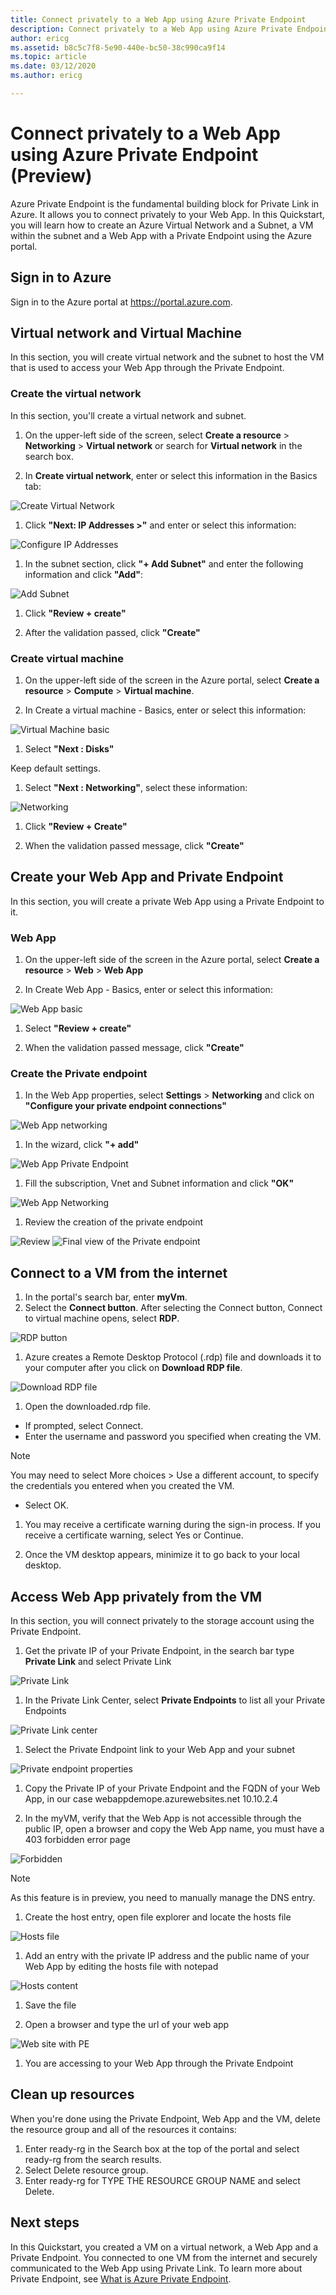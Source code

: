 ```yaml
---
title: Connect privately to a Web App using Azure Private Endpoint
description: Connect privately to a Web App using Azure Private Endpoint
author: ericg
ms.assetid: b8c5c7f8-5e90-440e-bc50-38c990ca9f14
ms.topic: article
ms.date: 03/12/2020
ms.author: ericg

---
```


# Connect privately to a Web App using Azure Private Endpoint (Preview)

Azure Private Endpoint is the fundamental building block for Private Link in Azure. It allows you to connect privately to your Web App.
In this Quickstart, you will learn how to create an Azure Virtual Network and a Subnet, a VM within the subnet and a Web App with a Private Endpoint using the Azure portal.

## Sign in to Azure

Sign in to the Azure portal at https://portal.azure.com.

## Virtual network and Virtual Machine

In this section, you will create virtual network and the subnet to host the VM that is used to access your Web App through the Private Endpoint.

### Create the virtual network

In this section, you'll create a virtual network and subnet.

1. On the upper-left side of the screen, select **Create a resource** > **Networking** > **Virtual network** or search for **Virtual network** in the search box.

1. In **Create virtual network**, enter or select this information in the Basics tab:

 ![Create Virtual Network][1]

1. Click **"Next: IP Addresses >"** and enter or select this information:

![Configure IP Addresses][2]

1. In the subnet section, click **"+ Add Subnet"** and enter the following information and click **"Add"**:

![Add Subnet][3]

1. Click **"Review + create"**

1. After the validation passed, click **"Create"**

### Create virtual machine

1. On the upper-left side of the screen in the Azure portal, select **Create a resource** > **Compute** > **Virtual machine**.

1. In Create a virtual machine - Basics, enter or select this information:

![Virtual Machine basic ][4]

1. Select **"Next : Disks"**

Keep default settings.

1. Select **"Next : Networking"**, select these information:

![Networking ][5]

1. Click **"Review + Create"**

1. When the validation passed message, click **"Create"**

## Create your Web App and Private Endpoint

In this section, you will create a private Web App using a Private Endpoint to it.

### Web App

1. On the upper-left side of the screen in the Azure portal, select **Create a resource** > **Web** > **Web App**

1. In Create Web App - Basics, enter or select this information:

![Web App basic ][6]

1. Select **"Review + create"**

1. When the validation passed message, click **"Create"**

### Create the Private endpoint

1. In the Web App properties, select **Settings** > **Networking** and click on **"Configure your private endpoint connections"**

![Web App networking][7]

1. In the wizard, click **"+ add"**

![Web App Private Endpoint][8]

1. Fill the subscription, Vnet and Subnet information and click **"OK"**

![Web App Networking][9]

1. Review the creation of the private endpoint

![Review][10]
![Final view of the Private endpoint][11]

## Connect to a VM from the internet

1. In the portal's search bar, enter **myVm**.
1. Select the **Connect button**. After selecting the Connect button, Connect to virtual machine opens, select **RDP**.

![RDP button][12]

1. Azure creates a Remote Desktop Protocol (.rdp) file and downloads it to your computer after you click on **Download RDP file**.

![Download RDP file][13]

1. Open the downloaded.rdp file.

- If prompted, select Connect.
- Enter the username and password you specified when creating the VM.

> [!Note]
> You may need to select More choices > Use a different account, to specify the credentials you entered when you created the VM.

- Select OK.

1. You may receive a certificate warning during the sign-in process. If you receive a certificate warning, select Yes or Continue.

1. Once the VM desktop appears, minimize it to go back to your local desktop.

## Access Web App privately from the VM

In this section, you will connect privately to the storage account using the Private Endpoint.

1. Get the private IP of your Private Endpoint, in the search bar type **Private Link** and select Private Link

![Private Link][14]

1. In the Private Link Center, select **Private Endpoints** to list all your Private Endpoints

![Private Link center][15]

1. Select the Private Endpoint link to your Web App and your subnet

![Private endpoint properties][16]

1. Copy the Private IP of your Private Endpoint and the FQDN of your Web App, in our case webappdemope.azurewebsites.net 10.10.2.4

1. In the myVM, verify that the Web App is not accessible through the public IP, open a browser and copy the Web App name, you must have a 403 forbidden error page

![Forbidden][17]

> [!Note]
> As this feature is in preview, you need to manually manage the DNS entry.

1. Create the host entry, open file explorer and locate the hosts file

![Hosts file][18]

1. Add an entry with the private IP address and the public name of your Web App by editing the hosts file with notepad

![Hosts content][19]

1. Save the file

1. Open a browser and type the url of your web app

![Web site with PE][20]

1. You are accessing to your Web App through the Private Endpoint

## Clean up resources

When you're done using the Private Endpoint, Web App and the VM, delete the resource group and all of the resources it contains:

1. Enter ready-rg in the Search box at the top of the portal and select ready-rg from the search results.
1. Select Delete resource group.
1. Enter ready-rg for TYPE THE RESOURCE GROUP NAME and select Delete.

## Next steps

In this Quickstart, you created a VM on a virtual network, a Web App and a Private Endpoint. You connected to one VM from the internet and securely communicated to the Web App using Private Link. To learn more about Private Endpoint, see [What is Azure Private Endpoint][privateendpoint].

<!--Image references-->
[1]: ./media/create-private-endpoint-webapp-portal/createnetwork.png
[2]: ./media/create-private-endpoint-webapp-portal/ipaddresses.png
[3]: ./media/create-private-endpoint-webapp-portal/subnet.png
[4]: ./media/create-private-endpoint-webapp-portal/virtualmachine.png
[5]: ./media/create-private-endpoint-webapp-portal/vmnetwork.png
[6]: ./media/create-private-endpoint-webapp-portal/webapp.png
[7]: ./media/create-private-endpoint-webapp-portal/webappnetworking.png
[8]: ./media/create-private-endpoint-webapp-portal/webapppe.png
[9]: ./media/create-private-endpoint-webapp-portal/webapppenetwork.png
[10]: ./media/create-private-endpoint-webapp-portal/inprogress.png
[11]: ./media/create-private-endpoint-webapp-portal/webapppefinal.png
[12]: ./media/create-private-endpoint-webapp-portal/rdp.png
[13]: ./media/create-private-endpoint-webapp-portal/rdpdownload.png
[14]: ./media/create-private-endpoint-webapp-portal/pl.png
[15]: ./media/create-private-endpoint-webapp-portal/plcenter.png
[16]: ./media/create-private-endpoint-webapp-portal/privateendpointproperties.png
[17]: ./media/create-private-endpoint-webapp-portal/forbidden.png
[18]: ./media/create-private-endpoint-webapp-portal/explorer.png
[19]: ./media/create-private-endpoint-webapp-portal/hosts.png
[20]: ./media/create-private-endpoint-webapp-portal/webappwithpe.png

<!--Links-->
[privateendpoint]: https://docs.microsoft.com/azure/private-link/private-endpoint-overview
